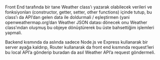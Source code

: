 Front End tarafında bir tane Weather class’ı yazarak olabilecek verileri ve fonksiyonları (constructor, getter, setter, other functions) içinde tutup, bu class’ı da API’dan gelen data ile doldurmali / eşleştirmen (yani openweathermap.org’dan Weather JSON datası dönecek onu Weather class’ından oluşmuş bu objeye dönüştürerek bu üste bahsettiğim işlemleri yapmali.

Backend kısmında da aslında sadece Node.js ve Express kullanarak bir server ayağa kaldırıp, Router kullanarak da front end kısmında request’leri bu local API’a gönderip buradan da asıl Weather API’a request göndermeli.